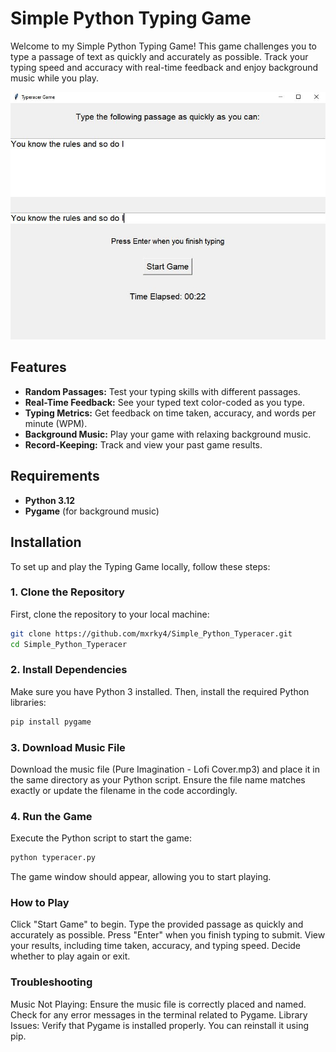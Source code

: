 # Simple Python Typing Game

Welcome to my Simple Python Typing Game! This game challenges you to type a passage of text as quickly and accurately as possible. Track your typing speed and accuracy with real-time feedback and enjoy background music while you play.

<div align="center">
    <img src="images/pythontyping.jpg" alt="Game Screenshot" width="600"/>
</div>

## Features

- **Random Passages:** Test your typing skills with different passages.
- **Real-Time Feedback:** See your typed text color-coded as you type.
- **Typing Metrics:** Get feedback on time taken, accuracy, and words per minute (WPM).
- **Background Music:** Play your game with relaxing background music.
- **Record-Keeping:** Track and view your past game results.

## Requirements

- **Python 3.12**
- **Pygame** (for background music)

## Installation

To set up and play the Typing Game locally, follow these steps:

### 1. Clone the Repository

First, clone the repository to your local machine:

```bash
git clone https://github.com/mxrky4/Simple_Python_Typeracer.git
cd Simple_Python_Typeracer
```

### 2. Install Dependencies
Make sure you have Python 3 installed. Then, install the required Python libraries:

```bash
pip install pygame
```
### 3. Download Music File
Download the music file (Pure Imagination - Lofi Cover.mp3) and place it in the same directory as your Python script. Ensure the file name matches exactly or update the filename in the code accordingly.

### 4. Run the Game
Execute the Python script to start the game:

```bash
python typeracer.py
```
The game window should appear, allowing you to start playing.

### How to Play
Click "Start Game" to begin.
Type the provided passage as quickly and accurately as possible.
Press "Enter" when you finish typing to submit.
View your results, including time taken, accuracy, and typing speed.
Decide whether to play again or exit.


### Troubleshooting
Music Not Playing: Ensure the music file is correctly placed and named. Check for any error messages in the terminal related to Pygame.
Library Issues: Verify that Pygame is installed properly. You can reinstall it using pip.